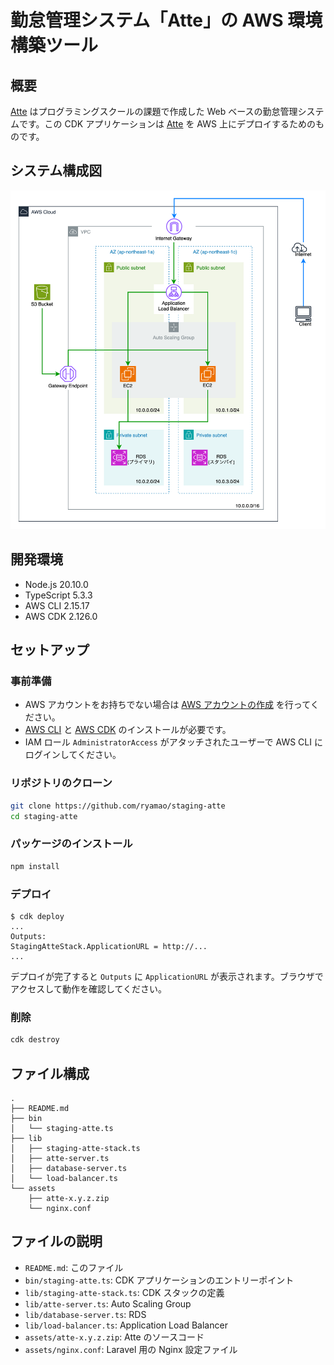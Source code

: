 # 勤怠管理システム「Atte」の AWS 環境構築ツール

## 概要

[Atte](https://github.com/ryamao/atte) はプログラミングスクールの課題で作成した Web ベースの勤怠管理システムです。この CDK アプリケーションは [Atte](https://github.com/ryamao/atte) を AWS 上にデプロイするためのものです。

## システム構成図

![Staging Atte](./doc/Atteシステム構成図.drawio.svg)

## 開発環境

- Node.js 20.10.0
- TypeScript 5.3.3
- AWS CLI 2.15.17
- AWS CDK 2.126.0

## セットアップ

### 事前準備

- AWS アカウントをお持ちでない場合は [AWS アカウントの作成](https://aws.amazon.com/jp/premiumsupport/knowledge-center/create-and-activate-aws-account/) を行ってください。
- [AWS CLI](https://aws.amazon.com/jp/cli/) と [AWS CDK](https://aws.amazon.com/jp/cdk/) のインストールが必要です。
- IAM ロール `AdministratorAccess` がアタッチされたユーザーで AWS CLI にログインしてください。

### リポジトリのクローン

```bash
git clone https://github.com/ryamao/staging-atte
cd staging-atte
```

### パッケージのインストール

```bash
npm install
```

### デプロイ

```shell-session
$ cdk deploy
...
Outputs:
StagingAtteStack.ApplicationURL = http://...
...
```

デプロイが完了すると `Outputs` に `ApplicationURL` が表示されます。ブラウザでアクセスして動作を確認してください。

### 削除

```bash
cdk destroy
```

## ファイル構成

```text
.
├── README.md
├── bin
│   └── staging-atte.ts
├── lib
│   ├── staging-atte-stack.ts
│   ├── atte-server.ts
│   ├── database-server.ts
│   └── load-balancer.ts
└── assets
    ├── atte-x.y.z.zip
    └── nginx.conf
```

## ファイルの説明

- `README.md`: このファイル
- `bin/staging-atte.ts`: CDK アプリケーションのエントリーポイント
- `lib/staging-atte-stack.ts`: CDK スタックの定義
- `lib/atte-server.ts`: Auto Scaling Group
- `lib/database-server.ts`: RDS
- `lib/load-balancer.ts`: Application Load Balancer
- `assets/atte-x.y.z.zip`: Atte のソースコード
- `assets/nginx.conf`: Laravel 用の Nginx 設定ファイル
